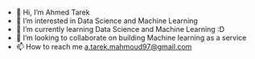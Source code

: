 - 👋 Hi, I’m Ahmed Tarek
- 👀 I’m interested in Data Science and Machine Learning
- 🌱 I’m currently learning Data Science and Machine Learning :D
- 💞️ I’m looking to collaborate on building Machine learning as a service
- 📫 How to reach me a.tarek.mahmoud97@gmail.com

<!---
atmmi/atmmi is a ✨ special ✨ repository because its `README.md` (this file) appears on your GitHub profile.
You can click the Preview link to take a look at your changes.
--->
